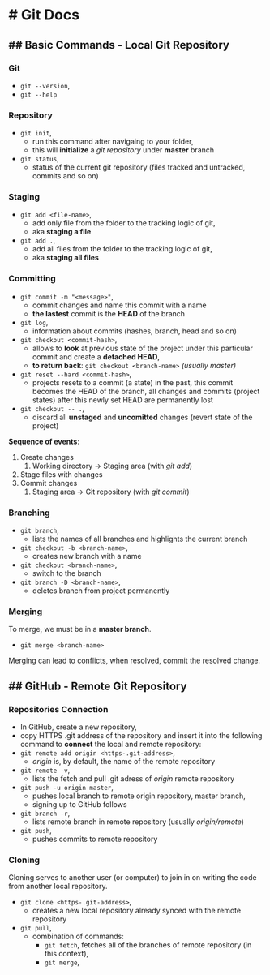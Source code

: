 # # Git Docs
## ## Basic Commands - Local Git Repository
### Git
- `git --version`,
- `git --help`

### Repository
- `git init`, 
  - run this command after navigaing to your folder, 
  - this will **initialize** a _git repository_ under **master** branch
- `git status`,
  - status of the current git repository (files tracked and untracked, commits and so on)

### Staging
- `git add <file-name>`,
  - add only <file-name> file from the folder to the tracking logic of git, 
  - aka **staging a file**
- `git add .`,
  - add all files from the folder to the tracking logic of git,
  - aka **staging all files**

### Committing
- `git commit -m "<message>"`,
  - commit changes and name this commit with a <message> name
  - **the lastest** commit is the **HEAD** of the branch
- `git log`,
  - information about commits (hashes, branch, head and so on)
- `git checkout <commit-hash>`,
  - allows to **look** at previous state of the project under this particular commit and create a **detached HEAD**,
  - **to return back**: `git checkout <branch-name>` _(usually master)_
- `git reset --hard <commit-hash>`,
  - projects resets to a commit (a state) in the past, this commit becomes the HEAD of the branch, all changes and commits (project states) after this newly set HEAD are permanently lost
- `git checkout -- .`,
  - discard all **unstaged** and **uncomitted** changes (revert state of the project)

**Sequence of events**:
1. Create changes
    1. Working directory → Staging area (with _git add_)
1. Stage files with changes
1. Commit changes
    1. Staging area → Git repository (with _git commit_)

### Branching
- `git branch`,
  - lists the names of all branches and highlights the current branch
- `git checkout -b <branch-name>`,
  - creates new branch with a <branch-name> name
- `git checkout <branch-name>`,
  - switch to the <branch-name> branch
- `git branch -D <branch-name>`,
  - deletes branch from project permanently

### Merging 
To merge, we must be in a **master branch**.
- `git merge <branch-name>`

Merging can lead to conflicts, when resolved, commit the resolved change.

## ## GitHub - Remote Git Repository 
### Repositories Connection
- In GitHub, create a new repository,
- copy HTTPS .git address of the repository and insert it into the following command to **connect** the local and remote repository: 
- `git remote add origin <https-.git-address>`,
  - _origin_ is, by default, the name of the remote repository
- `git remote -v`,
  - lists the fetch and pull .git adress of _origin_ remote repository
- `git push -u origin master`,
  - pushes local branch to remote origin repository, master branch,
  - signing up to GitHub follows
- `git branch -r`,
  - lists remote branch in remote repository (usually _origin/remote_)
- `git push`,
  - pushes commits to remote repository

### Cloning
Cloning serves to another user (or computer) to join in on writing the code from another local repository.

- `git clone <https-.git-address>`,
  - creates a new local repository already synced with the remote repository
- `git pull`,
  - combination of commands: 
    - `git fetch`, fetches all of the branches of remote repository (in this context),
    - `git merge`, 

